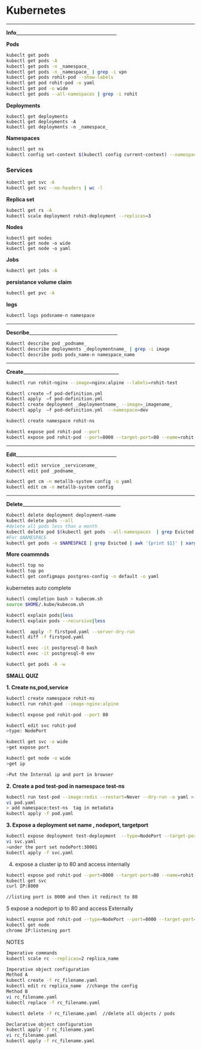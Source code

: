 # Kubernetes

__________________________________________

**Info**__________________________________________

**Pods**
```bash
kubeclt get pods 
kubectl get pods -A
kubectl get pods -n _namespace_
kubectl get pods -n _namespace_ | grep -i vpn                                                     //get vpn name pod from namespace
kubectl get pods rohit-pod --show-labels                                                          //show labels also
kubectl get pod rohit-pod -o yaml                                                                 //get full pod info 
kubectl get pod -o wide                                                                           //get pod ip,node ip
kubectl get pods --all-namespaces | grep -i rohit                                                 //Find pod from all namespaces
```
**Deployments**
```kube
kubectl get deployments
kubectl get deployments -A
kubectl get deployments -n _namespace_
```
**Namespaces**
```bash
kubectl get ns
kubectl config set-context $(kubectl config current-context) --namespace=rohit-ns          //switch namespace
```
### Services
```bash
kubectl get svc -A
kubectl get svc --no-headers | wc -l                                                    //no. of services 
```
**Replica set**
```bash
kubectl get rs -A
kubectl scale deployment rohit-deployment --replicas=3
```
**Nodes**
```kube
kubectl get nodes
kubectl get node -o wide
kubectl get node -o yaml
```
**Jobs**
```bash
kubectl get jobs -A
```
**persistance volume claim**
```bash
kubectl get pvc -A
```
**logs** 
```bash
kubectl logs podsname-n namespace
```


__________________________________________

**Describe**_____________________________________

```bash
Kubectl describe pod _podname_
Kubectl describe deployments _deploymentname_ | grep -i image                      //extract what image has been used
kubectl describe pods pods_name-n namespace_name
```



__________________________________________

**Create**________________________________________

```bash
kubectl run rohit-nginx --image=nginx:alpine --labels=rohit-test                  //create pod

Kubectl create –f pod-definition.yml                                               //create deployment ,kubernetes pods  
Kubectl apply  –f pod-definition.yml                                               //create deployment ,kubernetes , mainly with files 
Kubectl create deployment _deploymentname_ --image=_imagename_                     //create deployment one line deployment creation 
Kubectl apply  –f pod-definition.yml  --namespace=dev                              //create deployment in particular namespace 

kubectl create namespace rohit-ns                                                  //create namespace

kubectl expose pod rohit-pod --port                                                //create service expose at 80 Cluster IP 
kubectl expose pod rohit-pod --port=8000 --target-port=80 --name=rohit-service

```




__________________________________________

**Edit**__________________________________________

```bash
kubectl edit service _servicename_
Kubectl edit pod _podname_ 
```
```bash
kubectl get cm -n metallb-system config -o yaml
kubectl edit cm -n metallb-system config
```

__________________________________________

**Delete**_________________________________________

```bash
Kubectl delete deployment deployment-name
kubectl delete pods --all
#delete all pods less than a month
kubectl delete pod $(kubectl get pods --all-namespaces  | grep Evicted | awk '$6 > 30 {print $2}') -n $(kubectl get pods --all-namespaces  | grep Evicted | awk '$6 > 30 {print $1}')
#For $NAMESPACE
kubectl get pods -n $NAMESPACE | grep Evicted | awk '{print $1}' | xargs kubectl delete pod -n $NAMESPACE
```

**More coammnds**
```bash
kubectl top no
kubectl top po
kubectl get configmaps postgres-config -n default -o yaml

```
kubernetes auto complete 
```bash
kubectl completion bash > kubecom.sh
source $HOME/.kube/kubecom.sh
```

```bash
kubectl explain pods|less
kubectl explain pods --recursive|less
```

```bash
kubectl  apply -f firstpod.yaml --server-dry-run
kubectl diff -f firstpod.yaml
```

```bash
kubectl exec -it postgresql-0 bash
kubectl exec -it postgresql-0 env
```

```bash
kubectl get pods -A -w
```



**SMALL QUIZ**

**1. Create ns,pod,service**
```bash
kubectl create namespace rohit-ns
kubectl run rohit-pod --image-nginx:alpine

kubectl expose pod rohit-pod --port 80                                        //target port where public will hit

kubectl edit svc rohit-pod
>type: NodePort                                                           //node port from which it is exposed to public excess

kubectl get svc -o wide 
>get expose port

kubectl get node -o wide 
>get ip

>Put the Internal ip and port in browser 
```
**2. Create a pod test-pod in namespace test-ns**
```bash
kubectl run test-pod --image:redis --restart=Never --dry-run -o yaml > pod.yaml
vi pod.yaml
> add namespace:test-ns  tag in metadata 
kubectl apply -f pod.yaml
```
**3. Expose a deployment set name , nodeport, targetport** 
```bash
kubectl expose deployment test-deployment  --type=NodePort --target-port=8080 --name test-expose --dry-run -o yaml >svc.yaml
vi svc.yaml
>under the port set nodePort:30001
kubectl apply -f svc.yaml
```
4. expose a cluster ip to 80 and access internally
```bash
kubectl expose pod rohit-pod --port=8000 --target-port=80 --name=rohit-service
kubectl get svc
curl IP:8000

//listing port is 8000 and then it redirect to 80 
```
5 expose a nodeport ip to 80 and access Externally
```bash
kubectl expose pod rohit-pod --type=NodePort --port=8000 --target-port=80 --name=rohit-service
kubectl get node
chrome IP:listening port
```

NOTES
```bash
Imperative commands
kubectl scale rc --replicas=2 replica_name

Imperative object configuration
Method A
kubectl create -f rc_filename.yaml
kubectl edit rc replica_name  //change the config
Method B
vi rc_filename.yaml
kubectl replace -f rc_filename.yaml

kubectl delete -f rc_filename.yaml  //delete all objects / pods 

Declarative object configuration
kubectl apply -f rc_filename.yaml
vi rc_filename.yaml
kubectl apply -f rc_filename.yaml

```

